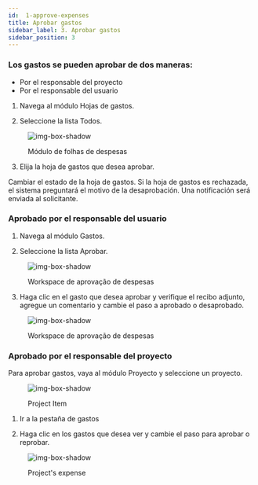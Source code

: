 ```yaml
---
id:  1-approve-expenses
title: Aprobar gastos
sidebar_label: 3. Aprobar gastos
sidebar_position: 3
---
```



### Los gastos se pueden aprobar de dos maneras:

- Por el responsable del proyecto
- Por el responsable del usuario



1. Navega al módulo Hojas de gastos.

2. Seleccione la lista Todos.

<figure>

![img-box-shadow](/img/university/expenses/university-expense-sheets-1.png)
<figcaption>Módulo de folhas de despesas</figcaption>
</figure>

3. Elija la hoja de gastos que desea aprobar.


Cambiar el estado de la hoja de gastos. Si la hoja de gastos es rechazada, el sistema preguntará el motivo de la desaprobación.
Una notificación será enviada al solicitante.


### Aprobado por el responsable del usuario


1. Navega al módulo Gastos.

2. Seleccione la lista Aprobar.

<figure>

![img-box-shadow](/img/university/expenses/university-expenses-approve-1.png)
<figcaption>Workspace de aprovação de despesas</figcaption>
</figure>

3. Haga clic en el gasto que desea aprobar y verifique el recibo adjunto, agregue un comentario y cambie el paso a aprobado o desaprobado.

<figure>

![img-box-shadow](/img/university/expenses/university-expenses-approve-2.png)
<figcaption>Workspace de aprovação de despesas</figcaption>
</figure>


### Aprobado por el responsable del proyecto

Para aprobar gastos, vaya al módulo Proyecto y seleccione un proyecto.

<figure>

![img-box-shadow](/img/university/expenses/university-expenses-3-project.png)
<figcaption>Project Item</figcaption>
</figure>


1. Ir a la pestaña de gastos

2. Haga clic en los gastos que desea ver y cambie el paso para aprobar o reprobar.


<figure>

![img-box-shadow](/img/university/expenses/university-expenses-approve-3.png)
<figcaption>Project's expense</figcaption>
</figure>

